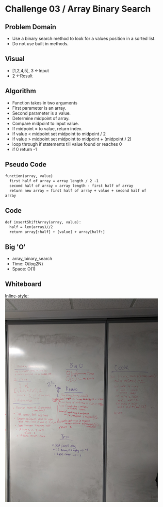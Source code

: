 # Challenge 03 / Array Binary Search

## Problem Domain
- Use a binary search method to look for a values position in a sorted list.
- Do not use built in methods.

## Visual
- [1,2,4,5], 3 <-Input
- 2  <-Result

## Algorithm
- Function takes in two arguments
- First parameter is an array.
- Second parameter is a value.
- Determine midpoint of array.
- Compare midpoint to input value.
- If midpoint = to value, return index.
- If value < midpoint set midpoint to midpoint / 2
- If value > midpoint set midpoint to midpoint + (midpoint / 2)
- loop through if statements till value found or reaches 0
- if 0 return -1

## Pseudo Code
```
function(array, value)
  first half of array = array length / 2 -1
  second half of array = array length - first half of array
  return new array = first half of array + value + second half of array
```

## Code
```
def insertShiftArray(array, value):
  half = len(array)//2
  return array[:half] + [value] + array[half:]
```

## Big 'O'
- array_binary_search
 - Time: O(log2N)
 - Space: O(1)

## Whiteboard
Inline-style: 
![alt text](./../../assets/array_binary_search.jpg "Whiteboard")